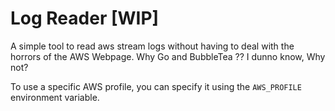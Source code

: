 
# Log Reader [WIP]

A simple tool to read aws stream logs without having to deal with the horrors of the AWS Webpage.
Why Go and BubbleTea ?? I dunno know, Why not?

To use a specific AWS profile, you can specify it using the `AWS_PROFILE` environment variable.
